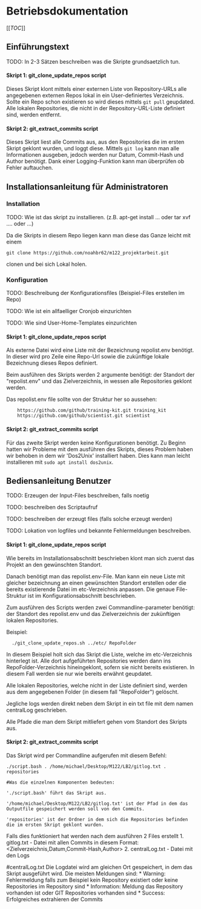 # Betriebsdokumentation
[[_TOC_]]
## Einführungstext 

TODO: In 2-3 Sätzen beschreiben was die Skripte grundsaetzlich tun.

#### Skript 1: git_clone_update_repos script

Dieses Skript klont mittels einer externen Liste von Repository-URLs alle angegebenen externen Repos lokal in ein User-definiertes Verzeichnis. Sollte ein Repo schon existieren so wird dieses mittels ```git pull``` geupdated. Alle lokalen Repositories, die nicht in der Repository-URL-Liste definiert sind, werden entfernt. 

#### Skript 2: git_extract_commits script

Dieses Skript liest alle Commits aus, aus den Repositories die im ersten Skript geklont wurden, und loggt diese. Mittels ```git log``` kann man alle Informationen ausgeben, jedoch werden nur Datum, Commit-Hash und Author benötigt. Dank einer Logging-Funktion kann man überprüfen ob Fehler auftauchen.


## Installationsanleitung für Administratoren

### Installation

TODO: Wie ist das skript zu installieren. (z.B. apt-get install ... oder tar xvf .... oder ...)

Da die Skripts in diesem Repo liegen kann man diese das Ganze leicht mit einem 
        
    git clone https://github.com/noahbr62/m122_projektarbeit.git

clonen und bei sich Lokal holen.

### Konfiguration

TODO: Beschreibung der Konfigurationsfiles (Beispiel-Files erstellen im Repo)

TODO: Wie ist ein allfaelliger Cronjob einzurichten

TODO: Wie sind User-Home-Templates einzurichten

#### Skript 1: git_clone_update_repos script

Als externe Datei wird eine Liste mit der Bezeichnung repolist.env benötigt. In dieser wird pro Zeile eine Repo-Url sowie die zukünftige lokale Bezeichnung dieses Repos definiert. 

Beim ausführen des Skripts werden 2 argumente benötigt: der Standort der "repolist.env" und das Zielverzeichnis, in wessen alle Repositories geklont werden.

Das repolist.env file sollte von der Struktur her so aussehen:

        https://github.com/github/training-kit.git training_kit
        https://github.com/github/scientist.git scientist

#### Skript 2: git_extract_commits script

Für das zweite Skript werden keine Konfigurationen benötigt. Zu Beginn hatten wir Probleme mit dem ausführen des Skripts, dieses Problem haben wir behoben in dem wir 'Dos2Unix' installiert haben. Dies kann man leicht installieren mit ```sudo apt install dos2unix```.

## Bediensanleitung Benutzer

TODO: Erzeugen der Input-Files beschreiben, falls noetig

TODO: beschreiben des Scriptaufruf

TODO: beschreiben der erzeugt files (falls solche erzeugt werden)

TODO: Lokation von logfiles und bekannte Fehlermeldungen beschreiben.

#### Skript 1: git_clone_update_repos script

Wie bereits im Installationsabschnitt beschrieben klont man sich zuerst das Projekt an den gewünschten Standort. 

Danach benötigt man das repolist.env-File. Man kann ein neue Liste mit gleicher bezeichnung an einen gewünschten Standort erstellen oder die bereits existierende Datei im etc-Verzeichnis anpassen. Die genaue File-Struktur ist im Konfigurationsabschnitt beschrieben.

Zum ausführen des Scripts werden zwei Commandline-parameter benötigt: der Standort des repolist.env und das Zielverzeichnis der zukünftigen lokalen Repositories.

Beispiel:

      ./git_clone_update_repos.sh ../etc/ RepoFolder
      
In diesem Beispiel holt sich das Skript die Liste, welche im etc-Verzeichnis hinterlegt ist. Alle dort aufgeführten Repositories werden dann ins RepoFolder-Verzeichnis hineingeklont, sofern sie nicht bereits existieren. In diesem Fall werden sie nur wie bereits erwähnt geupdatet.

Alle lokalen Repositories, welche nicht in der Liste definiert sind, werden aus dem angegebenen Folder (in diesem fall "RepoFolder") gelöscht.

Jegliche logs werden direkt neben dem Skript in ein txt file mit dem namen centralLog geschrieben.

Alle Pfade die man dem Skript mitliefert gehen vom Standort des Skripts aus.

#### Skript 2: git_extract_commits script

Das Skript wird per Commandline aufgerufen mit diesem Befehl:
```
./script.bash . /home/michael/Desktop/M122/LB2/gitlog.txt . repositories

#Was die einzelnen Komponenten bedeuten:

'./script.bash' führt das Skript aus.

'/home/michael/Desktop/M122/LB2/gitlog.txt' ist der Pfad in dem das Outputfile gespeichert werden soll von den Commits.

'repositories' ist der Ordner in dem sich die Repositories befinden die im ersten Skript geklont wurden.
```

Falls dies funktioniert hat werden nach dem ausführen 2 Files erstellt
        1. gitlog.txt - Datei mit allen Commits in diesem Format:<Zielverzeichnis,Datum,Commit-Hash,Author>
        2. centralLog.txt - Datei mit den Logs
        
#centralLog.txt
Die Logdatei wird am gleichen Ort gespeichert, in dem das Skript ausgeführt wird. Die meisten Meldungen sind:
        * Warning: Fehlermeldung falls zum Beispiel kein Repository existiert oder keine Repositories im Repository sind
        * Information: Meldung das Repository vorhanden ist oder GIT Repositories vorhanden sind
        * Success: Erfolgreiches extrahieren der Commits
